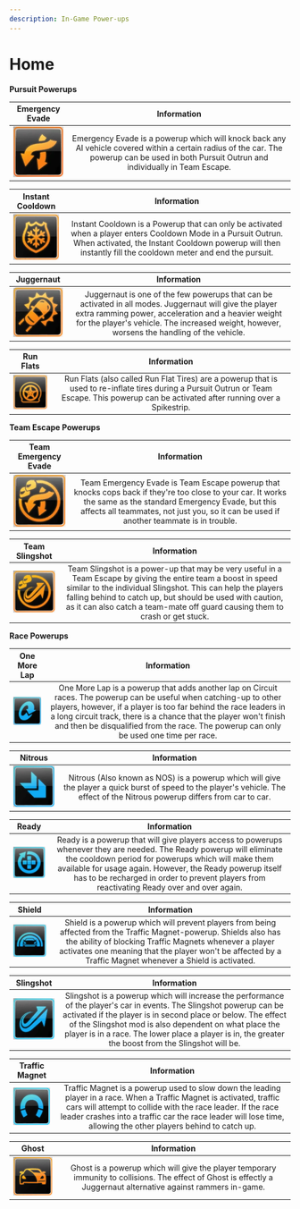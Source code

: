 ```yaml
---
description: In-Game Power-ups
---
```


# Home

**Pursuit Powerups**

| Emergency Evade | **Information** |
| :---: | :---: |
| ![](../.gitbook/assets/IconPowerups_Emergency_Evade.webp) | Emergency Evade is a powerup which will knock back any AI vehicle covered within a certain radius of the car. The powerup can be used in both Pursuit Outrun and individually in Team Escape. |

| Instant Cooldown | **Information** |
| :---: | :---: |
| ![](../.gitbook/assets/IconPowerups_Evasion.webp) | Instant Cooldown is a Powerup that can only be activated when a player enters Cooldown Mode in a Pursuit Outrun. When activated, the Instant Cooldown powerup will then instantly fill the cooldown meter and end the pursuit. |

| Juggernaut | **Information** |
| :---: | :---: |
| ![](../.gitbook/assets/IconPowerups_Juggernaut.webp) | Juggernaut is one of the few powerups that can be activated in all modes. Juggernaut will give the player extra ramming power, acceleration and a heavier weight for the player's vehicle. The increased weight, however, worsens the handling of the vehicle. |

| Run Flats | **Information** |
| :---: | :---: |
| ![](../.gitbook/assets/IconPowerups_Run_Flats.webp) | Run Flats (also called Run Flat Tires) are a powerup that is used to re-inflate tires during a Pursuit Outrun or Team Escape. This powerup can be activated after running over a Spikestrip. |

**Team Escape Powerups**

| Team Emergency Evade | **Information** |
| :---: | :---: |
| ![](../.gitbook/assets/IconPowerups_Team_Emergency_Evade.webp) | Team Emergency Evade is Team Escape powerup that knocks cops back if they're too close to your car. It works the same as the standard Emergency Evade, but this affects all teammates, not just you, so it can be used if another teammate is in trouble. |

| Team Slingshot | **Information** |
| :---: | :---: |
| ![](../.gitbook/assets/IconPowerups_Team_Slingshot.webp) | Team Slingshot is a power-up that may be very useful in a Team Escape by giving the entire team a boost in speed similar to the individual Slingshot. This can help the players falling behind to catch up, but should be used with caution, as it can also catch a team-mate off guard causing them to crash or get stuck. |

**Race Powerups**

| One More Lap | **Information** |
| :---: | :---: |
| ![](../.gitbook/assets/IconPowerups_One_More_Lap.webp) | One More Lap is a powerup that adds another lap on Circuit races. The powerup can be useful when catching-up to other players, however, if a player is too far behind the race leaders in a long circuit track, there is a chance that the player won't finish and then be disqualified from the race. The powerup can only be used one time per race. |

| Nitrous | **Information** |
| :---: | :---: |
| ![](../.gitbook/assets/IconPowerups_Nitrous.webp) | Nitrous (Also known as NOS) is a powerup which will give the player a quick burst of speed to the player's vehicle. The effect of the Nitrous powerup differs from car to car. |

| Ready | **Information** |
| :---: | :---: |
| ![](../.gitbook/assets/IconPowerups_Ready.webp) | Ready is a powerup that will give players access to powerups whenever they are needed. The Ready powerup will eliminate the cooldown period for powerups which will make them available for usage again. However, the Ready powerup itself has to be recharged in order to prevent players from reactivating Ready over and over again. |

| Shield | **Information** |
| :---: | :---: |
| ![](../.gitbook/assets/IconPowerups_Rolling_Fortress.webp) | Shield is a powerup which will prevent players from being affected from the Traffic Magnet-powerup. Shields also has the ability of blocking Traffic Magnets whenever a player activates one meaning that the player won't be affected by a Traffic Magnet whenever a Shield is activated. |

| Slingshot | **Information** |
| :---: | :---: |
| ![](../.gitbook/assets/IconPowerups_Slingshot.webp) | Slingshot is a powerup which will increase the performance of the player's car in events. The Slingshot powerup can be activated if the player is in second place or below. The effect of the Slingshot mod is also dependent on what place the player is in a race. The lower place a player is in, the greater the boost from the Slingshot will be. |

| Traffic Magnet | **Information** |
| :---: | :---: |
| ![](../.gitbook/assets/IconPowerups_Traffic_Magnet.webp) | Traffic Magnet is a powerup used to slow down the leading player in a race. When a Traffic Magnet is activated, traffic cars will attempt to collide with the race leader. If the race leader crashes into a traffic car the race leader will lose time, allowing the other players behind to catch up. |

| Ghost | **Information** |
| :---: | :---: |
| ![](../.gitbook/assets/IconPowerups_Ghost.png) | Ghost is a powerup which will give the player temporary immunity to collisions. The effect of Ghost is effectly a Juggernaut alternative against rammers in-game. |
